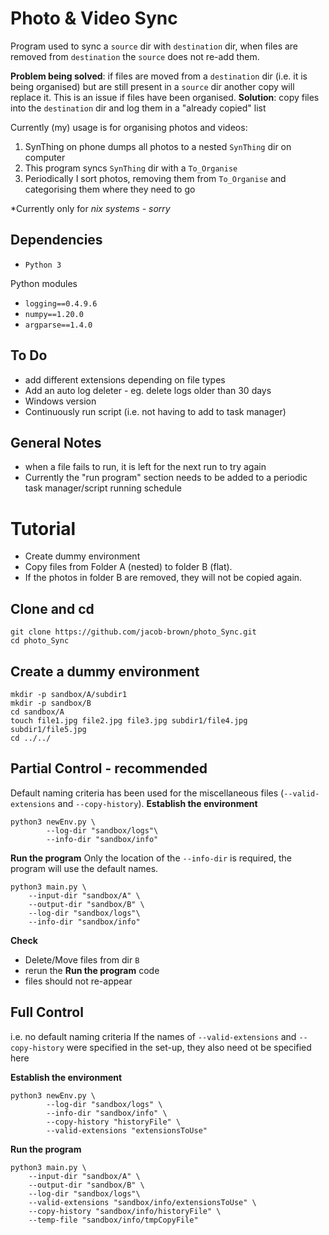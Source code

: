 # Photo & Video Sync
Program used to sync a `source` dir with `destination` dir, when files are removed from `destination` the `source` does not re-add them. 


**Problem being solved**: if files are moved from a `destination` dir (i.e. it is being organised) but are still present in a `source` dir another copy will replace it. This is an issue if files have been organised. 
**Solution**: copy files into the `destination` dir and log them in a "already copied" list

Currently (my) usage is for organising photos and videos:
1. SynThing on phone dumps all photos to a nested `SynThing` dir on computer
2. This program syncs `SynThing` dir with a `To_Organise`
3. Periodically I sort photos, removing them from `To_Organise` and categorising them where they need to go


*Currently only for *nix systems - sorry*

## Dependencies
* `Python 3`

Python modules

* `logging==0.4.9.6`
* `numpy==1.20.0`
* `argparse==1.4.0`

## To Do
* add different extensions depending on file types
* Add an auto log deleter - eg. delete logs older than 30 days
* Windows version
* Continuously run script (i.e. not having to add to task manager)
## General Notes
* when a file fails to run, it is left for the next run to try again
* Currently the "run program" section needs to be added to a periodic task manager/script running schedule 

# Tutorial
* Create dummy environment
* Copy files from Folder A (nested) to folder B (flat).
* If the photos in folder B are removed, they will not be copied again. 

## Clone and cd
``` 
git clone https://github.com/jacob-brown/photo_Sync.git
cd photo_Sync
```

## Create a dummy environment
```
mkdir -p sandbox/A/subdir1
mkdir -p sandbox/B
cd sandbox/A
touch file1.jpg file2.jpg file3.jpg subdir1/file4.jpg subdir1/file5.jpg
cd ../../
```

## Partial Control - recommended 
Default naming criteria has been used for the miscellaneous files (`--valid-extensions` and `--copy-history`).
**Establish the environment**
```
python3 newEnv.py \
        --log-dir "sandbox/logs"\
        --info-dir "sandbox/info"
```

**Run the program**
Only the location of the `--info-dir` is required, the program will use the default names.

```
python3 main.py \
    --input-dir "sandbox/A" \
    --output-dir "sandbox/B" \
    --log-dir "sandbox/logs"\
    --info-dir "sandbox/info"
```

**Check**
* Delete/Move files from dir `B`
* rerun the **Run the program** code
* files should not re-appear

## Full Control
i.e. no default naming criteria
If the names of `--valid-extensions` and `--copy-history`  were specified in the set-up, they also need ot be specified here

**Establish the environment**
```
python3 newEnv.py \
        --log-dir "sandbox/logs" \
        --info-dir "sandbox/info" \
        --copy-history "historyFile" \
        --valid-extensions "extensionsToUse"
```

**Run the program**

```
python3 main.py \
    --input-dir "sandbox/A" \
    --output-dir "sandbox/B" \
    --log-dir "sandbox/logs"\
    --valid-extensions "sandbox/info/extensionsToUse" \
    --copy-history "sandbox/info/historyFile" \
    --temp-file "sandbox/info/tmpCopyFile" 
```

